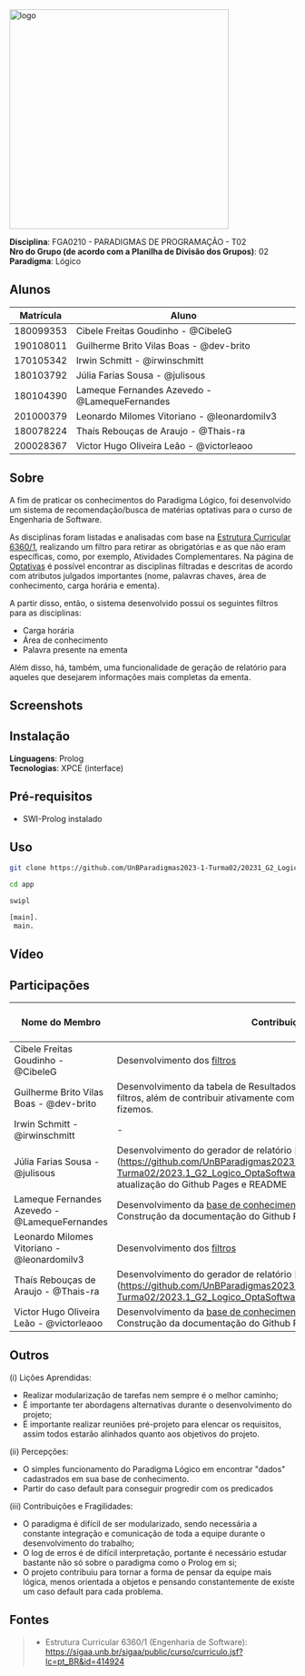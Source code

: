 <img width="386" alt="logo" src="https://github.com/UnBParadigmas2023-1-Turma02/2023.1_G2_Logico_OptaSoftware/assets/60350851/199dca77-a6f4-43e3-8caf-43c769690815">


**Disciplina**: FGA0210 - PARADIGMAS DE PROGRAMAÇÃO - T02 <br>
**Nro do Grupo (de acordo com a Planilha de Divisão dos Grupos)**: 02<br>
**Paradigma**: Lógico<br>

## Alunos
|Matrícula | Aluno |
| -- | -- |
| 180099353  |  Cibele Freitas Goudinho - @CibeleG |
| 190108011  |  Guilherme Brito Vilas Boas - @dev-brito |
| 170105342  |  Irwin Schmitt - @irwinschmitt |
| 180103792  |  Júlia Farias Sousa - @julisous |
| 180104390  |  Lameque Fernandes Azevedo - @LamequeFernandes |
| 201000379  |  Leonardo Milomes Vitoriano - @leonardomilv3 |
| 180078224  |  Thaís Rebouças de Araujo - @Thais-ra |
| 200028367  |  Victor Hugo Oliveira Leão - @victorleaoo |

## Sobre 

A fim de praticar os conhecimentos do Paradigma Lógico, foi desenvolvido um sistema de recomendação/busca de matérias optativas para o curso de Engenharia de Software. 

As disciplinas foram listadas e analisadas com base na [Estrutura Curricular 6360/1](https://sigaa.unb.br/sigaa/public/curso/curriculo.jsf?lc=pt_BR&id=414924), realizando um filtro para retirar as obrigatórias e as que não eram específicas, como, por exemplo, Atividades Complementares. Na página de [Optativas](https://unbparadigmas2023-1-turma02.github.io/2023.1_G2_Logico_OptaSoftware/optativas/) é possível encontrar as disciplinas filtradas e descritas de acordo com atributos julgados importantes (nome, palavras chaves, área de conhecimento, carga horária e ementa).

A partir disso, então, o sistema desenvolvido possui os seguintes filtros para as disciplinas:

- Carga horária
- Área de conhecimento
- Palavra presente na ementa

Além disso, há, também, uma funcionalidade de geração de relatório para aqueles que desejarem informações mais completas da ementa.

## Screenshots


## Instalação 
**Linguagens**: Prolog<br>
**Tecnologias**: XPCE (interface)<br>

## Pré-requisitos
- SWI-Prolog instalado

## Uso 
```bash
git clone https://github.com/UnBParadigmas2023-1-Turma02/20231_G2_Logico_OptaSoftware
```
```bash
cd app

swipl
```
```bash
[main].
 main.
 ```

## Vídeo


## Participações

|Nome do Membro | Contribuição | Significância da Contribuição para o Projeto (Excelente/Boa/Regular/Ruim/Nula) |
| -- | -- | -- |
| Cibele Freitas Goudinho - @CibeleG | Desenvolvimento dos [filtros](https://github.com/UnBParadigmas2023-1-Turma02/2023.1_G2_Logico_OptaSoftware/blob/main/app/filtros.pl) | Excelente |
| Guilherme Brito Vilas Boas - @dev-brito | Desenvolvimento da tabela de Resultados da Busca e Integração com os filtros, além de contribuir ativamente com considerações nas reuniões que fizemos. | Excelente |
| Irwin Schmitt - @irwinschmitt | - | - |
| Júlia Farias Sousa - @julisous | Desenvolvimento do gerador de relatório [relatório] (https://github.com/UnBParadigmas2023-1-Turma02/2023.1_G2_Logico_OptaSoftware/blob/relatorios/app/relatorio.pl),  atualização do Github Pages e README| Boa|
| Lameque Fernandes Azevedo - @LamequeFernandes | Desenvolvimento da [base de conhecimento](https://github.com/UnBParadigmas2023-1-Turma02/2023.1_G2_Logico_OptaSoftware/blob/main/app/materias.pl) e o diagrama de matérias.<br>Construção da documentação do Github Pages, requisitos e reuniões | Boa |
| Leonardo Milomes Vitoriano - @leonardomilv3 | Desenvolvimento dos [filtros](https://github.com/UnBParadigmas2023-1-Turma02/2023.1_G2_Logico_OptaSoftware/blob/main/app/filtros.pl) | Boa |
| Thaís Rebouças de Araujo - @Thais-ra |Desenvolvimento do gerador de relatório [relatório] (https://github.com/UnBParadigmas2023-1-Turma02/2023.1_G2_Logico_OptaSoftware/blob/relatorios/app/relatorio.pl) | Boa|
| Victor Hugo Oliveira Leão - @victorleaoo | Desenvolvimento da [base de conhecimento](https://github.com/UnBParadigmas2023-1-Turma02/2023.1_G2_Logico_OptaSoftware/blob/main/app/materias.pl) e o diagrama de [Optativas](https://unbparadigmas2023-1-turma02.github.io/2023.1_G2_Logico_OptaSoftware/optativas/).<br>Construção da documentação do Github Pages e README. | Boa |

## Outros 
(i) Lições Aprendidas:
- Realizar modularização de tarefas nem sempre é o melhor caminho;
- É importante ter abordagens alternativas durante o desenvolvimento do projeto;
- É importante realizar reuniões pré-projeto para elencar os requisitos, assim todos estarão alinhados quanto aos objetivos do projeto.


(ii) Percepções:

- O simples funcionamento do Paradigma Lógico em encontrar "dados" cadastrados em sua base de conhecimento.
- Partir do caso default para conseguir progredir com os predicados

(iii) Contribuições e Fragilidades:

- O paradigma é difícil de ser modularizado, sendo necessária a constante integração e comunicação de toda a equipe durante o desenvolvimento do trabalho;
- O log de erros é de difícil interpretação, portante é necessário estudar bastante não só sobre o paradigma como o Prolog em si;
- O projeto contribuiu para tornar a forma de pensar da equipe mais lógica, menos orientada a objetos e pensando constantemente de existe um caso default para cada problema.



## Fontes

> - Estrutura Curricular 6360/1 (Engenharia de Software): https://sigaa.unb.br/sigaa/public/curso/curriculo.jsf?lc=pt_BR&id=414924
